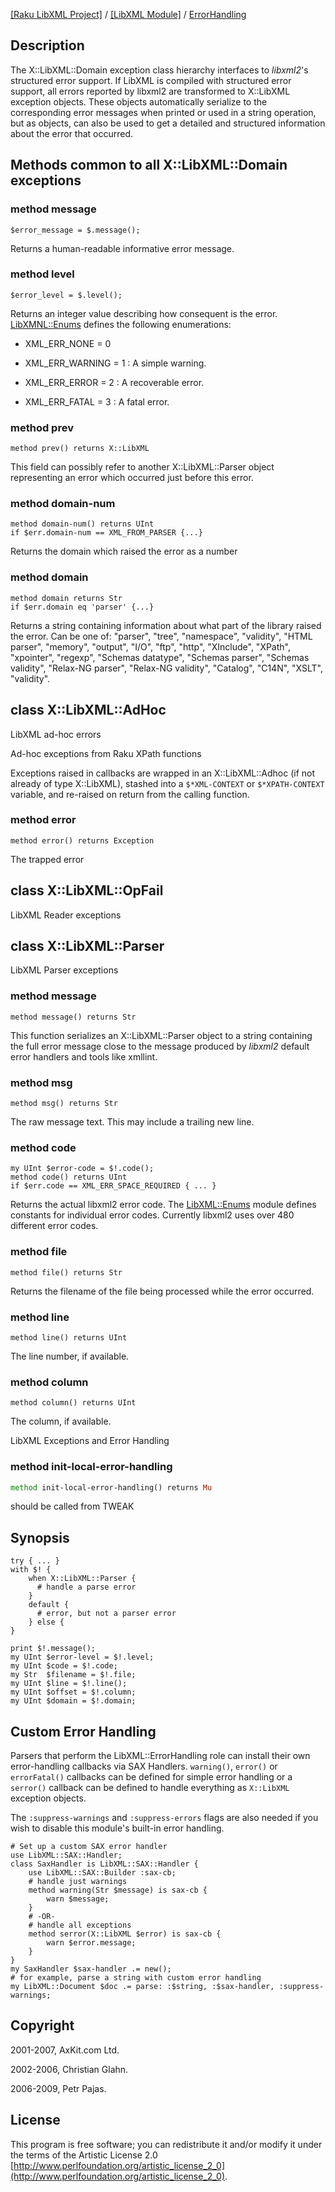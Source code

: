 [[Raku LibXML Project]](https://libxml-raku.github.io)
 / [[LibXML Module]](https://libxml-raku.github.io/LibXML-raku)
 / [ErrorHandling](https://libxml-raku.github.io/LibXML-raku/ErrorHandling)

Description
-----------

The X::LibXML::Domain exception class hierarchy interfaces to *libxml2*'s structured error support. If LibXML is compiled with structured error support, all errors reported by libxml2 are transformed to X::LibXML exception objects. These objects automatically serialize to the corresponding error messages when printed or used in a string operation, but as objects, can also be used to get a detailed and structured information about the error that occurred.

Methods common to all X::LibXML::Domain exceptions
--------------------------------------------------

### method message

    $error_message = $.message();

Returns a human-readable informative error message.

### method level

    $error_level = $.level();

Returns an integer value describing how consequent is the error. [LibXMNL::Enums](LibXMNL::Enums) defines the following enumerations:

  * XML_ERR_NONE = 0

  * XML_ERR_WARNING = 1 : A simple warning.

  * XML_ERR_ERROR = 2 : A recoverable error.

  * XML_ERR_FATAL = 3 : A fatal error.

### method prev

    method prev() returns X::LibXML

This field can possibly refer to another X::LibXML::Parser object representing an error which occurred just before this error.

### method domain-num

    method domain-num() returns UInt
    if $err.domain-num == XML_FROM_PARSER {...}

Returns the domain which raised the error as a number

### method domain

    method domain returns Str
    if $err.domain eq 'parser' {...}

Returns a string containing information about what part of the library raised the error. Can be one of: "parser", "tree", "namespace", "validity", "HTML parser", "memory", "output", "I/O", "ftp", "http", "XInclude", "XPath", "xpointer", "regexp", "Schemas datatype", "Schemas parser", "Schemas validity", "Relax-NG parser", "Relax-NG validity", "Catalog", "C14N", "XSLT", "validity".

class X::LibXML::AdHoc
----------------------

LibXML ad-hoc errors



Ad-hoc exceptions from Raku XPath functions

Exceptions raised in callbacks are wrapped in an X::LibXML::Adhoc (if not already of type X::LibXML), stashed into a `$*XML-CONTEXT` or `$*XPATH-CONTEXT` variable, and re-raised on return from the calling function.

### method error

    method error() returns Exception

The trapped error

class X::LibXML::OpFail
-----------------------

LibXML Reader exceptions

class X::LibXML::Parser
-----------------------

LibXML Parser exceptions

### method message

    method message() returns Str

This function serializes an X::LibXML::Parser object to a string containing the full error message close to the message produced by *libxml2* default error handlers and tools like xmllint.

### method msg

    method msg() returns Str

The raw message text. This may include a trailing new line.

### method code

    my UInt $error-code = $!.code();
    method code() returns UInt
    if $err.code == XML_ERR_SPACE_REQUIRED { ... }

Returns the actual libxml2 error code. The [LibXML::Enums](https://libxml-raku.github.io/LibXML-raku/Enums) module defines constants for individual error codes. Currently libxml2 uses over 480 different error codes.

### method file

    method file() returns Str

Returns the filename of the file being processed while the error occurred.

### method line

    method line() returns UInt

The line number, if available.

### method column

    method column() returns UInt

The column, if available.



LibXML Exceptions and Error Handling

### method init-local-error-handling

```raku
method init-local-error-handling() returns Mu
```

should be called from TWEAK

Synopsis
--------

    try { ... }
    with $! {
        when X::LibXML::Parser {
          # handle a parse error
        }
        default {
          # error, but not a parser error
        } else {
    }

    print $!.message();
    my UInt $error-level = $!.level;
    my UInt $code = $!.code;
    my Str  $filename = $!.file;
    my UInt $line = $!.line();
    my UInt $offset = $!.column;
    my UInt $domain = $!.domain;

Custom Error Handling
---------------------

Parsers that perform the LibXML::ErrorHandling role can install their own error-handling callbacks via SAX Handlers. `warning()`, `error()` or `errorFatal()` callbacks can be defined for simple error handling or a `serror()` callback can be defined to handle everything as `X::LibXML` exception objects.

The `:suppress-warnings` and `:suppress-errors` flags are also needed if you wish to disable this module's built-in error handling.

    # Set up a custom SAX error handler
    use LibXML::SAX::Handler;
    class SaxHandler is LibXML::SAX::Handler {
        use LibXML::SAX::Builder :sax-cb;
        # handle just warnings
        method warning(Str $message) is sax-cb {
            warn $message;
        }
        # -OR-
        # handle all exceptions
        method serror(X::LibXML $error) is sax-cb {
            warn $error.message;
        }
    }
    my SaxHandler $sax-handler .= new();
    # for example, parse a string with custom error handling
    my LibXML::Document $doc .= parse: :$string, :$sax-handler, :suppress-warnings;

Copyright
---------

2001-2007, AxKit.com Ltd.

2002-2006, Christian Glahn.

2006-2009, Petr Pajas.

License
-------

This program is free software; you can redistribute it and/or modify it under the terms of the Artistic License 2.0 [http://www.perlfoundation.org/artistic_license_2_0](http://www.perlfoundation.org/artistic_license_2_0).

